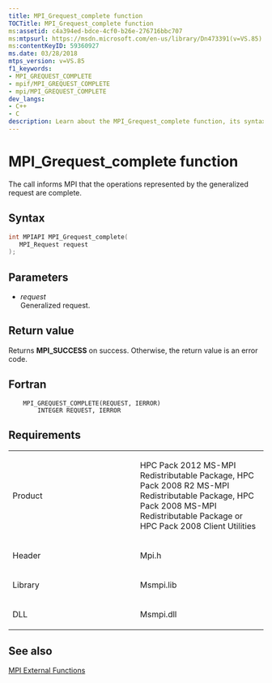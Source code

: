 ```yaml
---
title: MPI_Grequest_complete function
TOCTitle: MPI_Grequest_complete function
ms:assetid: c4a394ed-bdce-4cf0-b26e-276716bbc707
ms:mtpsurl: https://msdn.microsoft.com/en-us/library/Dn473391(v=VS.85)
ms:contentKeyID: 59360927
ms.date: 03/28/2018
mtps_version: v=VS.85
f1_keywords:
- MPI_GREQUEST_COMPLETE
- mpif/MPI_GREQUEST_COMPLETE
- mpi/MPI_GREQUEST_COMPLETE
dev_langs:
- C++
- C
description: Learn about the MPI_Grequest_complete function, its syntax, parameters, and return values. Ideal for users of HPC Pack 2012 MS-MPI Redistributable Package.
---
```


# MPI\_Grequest\_complete function

The call informs MPI that the operations represented by the generalized request are complete.

## Syntax

``` c++
int MPIAPI MPI_Grequest_complete(
   MPI_Request request
);
```

## Parameters

  - *request*  
    Generalized request.

## Return value

Returns **MPI\_SUCCESS** on success. Otherwise, the return value is an error code.

## Fortran

``` FORTRAN
    MPI_GREQUEST_COMPLETE(REQUEST, IERROR)
        INTEGER REQUEST, IERROR
```

## Requirements

<table>
<colgroup>
<col style="width: 50%" />
<col style="width: 50%" />
</colgroup>
<tbody>
<tr class="odd">
<td><p>Product</p></td>
<td><p>HPC Pack 2012 MS-MPI Redistributable Package, HPC Pack 2008 R2 MS-MPI Redistributable Package, HPC Pack 2008 MS-MPI Redistributable Package or HPC Pack 2008 Client Utilities</p></td>
</tr>
<tr class="even">
<td><p>Header</p></td>
<td>Mpi.h</td>
</tr>
<tr class="odd">
<td><p>Library</p></td>
<td>Msmpi.lib</td>
</tr>
<tr class="even">
<td><p>DLL</p></td>
<td>Msmpi.dll</td>
</tr>
</tbody>
</table>


## See also

[MPI External Functions](mpi-external-functions.md)


